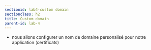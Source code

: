 ```yaml
---
sectionid: lab4-custom domain
sectionclass: h2
title: Custom domain
parent-id: lab-4
---
```



- nous allons configurer un nom de domaine personalisé pour notre application (certificats)
